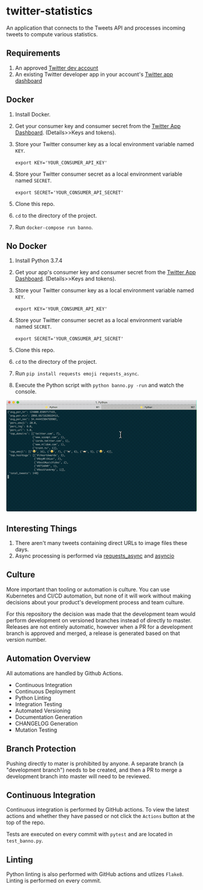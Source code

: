 # twitter-statistics

 An application that connects to the Tweets API and processes incoming tweets to compute various statistics.

## Requirements

1. An approved [Twitter dev account](https://developer.twitter.com/en/apply)
2. An existing Twitter developer app in your account's [Twitter app dashboard](https://developer.twitter.com/en/apps)

## Docker

1. Install Docker.
2. Get your consumer key and consumer secret from the [Twitter App Dashboard](https://developer.twitter.com/en/apps). (Details>>Keys and tokens).
3. Store your Twitter consumer key as a local environment variable named `KEY`.

   `export KEY='YOUR_CONSUMER_API_KEY'`

4. Store your Twitter consumer secret as a local environment variable named `SECRET`.

   `export SECRET='YOUR_CONSUMER_API_SECRET'`
5. Clone this repo.
6. `cd` to the directory of the project.
7. Run `docker-compose run banno`.

## No Docker

1. Install Python 3.7.4
1. Get your app's consumer key and consumer secret from the [Twitter App Dashboard](https://developer.twitter.com/en/apps). (Details>>Keys and tokens).
3. Store your Twitter consumer key as a local environment variable named `KEY`.

   `export KEY='YOUR_CONSUMER_API_KEY'`

4. Store your Twitter consumer secret as a local environment variable named `SECRET`.

   `export SECRET='YOUR_CONSUMER_API_SECRET'`
4. Clone this repo.
5. `cd` to the directory of the project.
6. Run `pip install requests emoji requests_async`.
7. Execute the Python script with `python banno.py -run` and watch the console.

![screenshot](screenshot.gif)

## Interesting Things

1. There aren't many tweets containing direct URLs to image files these days.
2. Async processing is performed via [requests_async](https://github.com/encode/requests-async#streaming-responses--requests) and [asyncio](https://docs.python.org/3/library/asyncio.html)

## Culture

More important than tooling or automation is culture. You can use Kubernetes and CI/CD automation, but none of it will work without making decisions about your product's development process and team culture.

For this repository the decision was made that the development team would perform development on versioned branches instead of directly to master.  Releases are not entirely automatic, however when a PR for a development branch is approved and merged, a release is generated based on that version number.

## Automation Overview

All automations are handled by Github Actions.

* Continuous Integration
* Continuous Deployment
* Python Linting
* Integration Testing
* Automated Versioning
* Documentation Generation
* CHANGELOG Generation
* Mutation Testing

## Branch Protection

Pushing directly to mater is prohibited by anyone.  A separate branch (a "development branch") needs to be created, and then a PR to merge a development branch into master will need to be reviewed.

## Continuous Integration

Continuous integration is performed by GitHub actions. To view the latest actions and whether they have passed or not click the `Actions` button at the top of the repo.

Tests are executed on every commit with `pytest` and are located in `test_banno.py`.

## Linting

Python linting is also performed with GitHub actions and utlizes `Flake8`. Linting is performed on every commit.